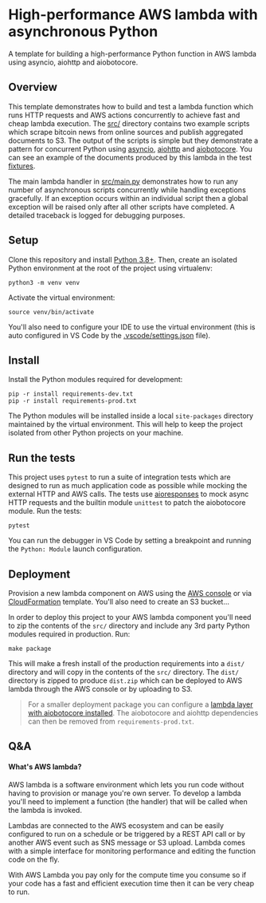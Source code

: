 # High-performance AWS lambda with asynchronous Python  

A template for building a high-performance Python function in AWS lambda using asyncio, aiohttp and aiobotocore. 

## Overview

This template demonstrates how to build and test a lambda function which runs HTTP requests and AWS actions concurrently to achieve fast and cheap lambda execution. The [src/](./src) directory contains two example scripts which scrape bitcoin news from online sources and publish aggregated documents to S3. The output of the scripts is simple but they demonstrate a pattern for concurrent Python using [asyncio](https://docs.python.org/3/library/asyncio.html), [aiohttp](https://docs.aiohttp.org/en/stable/) and [aiobotocore](https://github.com/aio-libs/aiobotocore). You can see an example of the documents produced by this lambda in the test [fixtures](./tests/fixtures/documents).

The main lambda handler in [src/main.py](src/main.py) demonstrates how to run any number of asynchronous scripts concurrently while handling exceptions gracefully. If an exception occurs within an individual script then a global exception will be raised only after all other scripts have completed. A detailed traceback is logged for debugging purposes. 

## Setup 

Clone this repository and install [Python 3.8+](https://www.python.org/downloads/). Then, create an isolated Python environment at the root of the project using virtualenv:

```
python3 -m venv venv
```

Activate the virtual environment:

```
source venv/bin/activate
```

You'll also need to configure your IDE to use the virtual environment (this is auto configured in VS Code by the [.vscode/settings.json](.vscode/settings.json) file).

## Install 

Install the Python modules required for development: 

```
pip -r install requirements-dev.txt
pip -r install requirements-prod.txt
```

The Python modules will be installed inside a local `site-packages` directory maintained by the virtual environment. This will help to keep the project isolated from other Python projects on your machine. 

## Run the tests

This project uses `pytest` to run a suite of integration tests which are designed to run as much application code as possible while mocking the external HTTP and AWS calls. The tests use [aioresponses](https://github.com/pnuckowski/aioresponses) to mock async HTTP requests and the builtin module `unittest` to patch the aiobotocore module. Run the tests:

```
pytest
```

You can run the debugger in VS Code by setting a breakpoint and running the `Python: Module` launch configuration. 

## Deployment

Provision a new lambda component on AWS using the [AWS console](https://docs.aws.amazon.com/lambda/latest/dg/getting-started-create-function.html) or via [CloudFormation](https://docs.aws.amazon.com/AWSCloudFormation/latest/UserGuide/aws-resource-lambda-function.html) template. You'll also need to create an S3 bucket...  

In order to deploy this project to your AWS lambda component you'll need to zip the contents of the `src/` directory and include any 3rd party Python modules required in production. Run:

```
make package
```

This will make a fresh install of the production requirements into a `dist/` directory and will copy in the contents of the `src/` directory. The `dist/` directory is zipped to produce `dist.zip` which can be deployed to AWS lambda through the AWS console or by uploading to S3. 

> For a smaller deployment package you can configure a [lambda layer with aiobotocore installed](https://github.com/keithrozario/Klayers/blob/master/deployments/python3.8/arns/eu-west-1.csv). The aiobotocore and aiohttp dependencies can then be removed from `requirements-prod.txt`. 

## Q&A

#### What's AWS lambda?

AWS lambda is a software environment which lets you run code without having to provision or manage you're own server. To develop a lambda you'll need to implement a function (the handler) that will be called when the lambda is invoked. 

Lambdas are connected to the AWS ecosystem and can be easily configured to run on a schedule or be triggered by a REST API call or by another AWS event such as SNS message or S3 upload. Lambda comes with a simple interface for monitoring performance and editing the function code on the fly. 

With AWS Lambda you pay only for the compute time you consume so if your code has a fast and efficient execution time then it can be very cheap to run. 